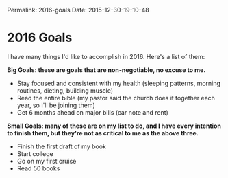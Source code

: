 Permalink: 2016-goals
Date: 2015-12-30-19-10-48

# 2016 Goals

I have many things I'd like to accomplish in 2016. Here's a list of them:

**Big Goals: these are goals that are non-negotiable, no excuse to me.**

* Stay focused and consistent with my health (sleeping patterns, morning routines, dieting, building muscle)
* Read the entire bible (my pastor said the church does it together each year, so I'll be joining them)
* Get 6 months ahead on major bills (car note and rent)

**Small Goals: many of these are on my list to do, and I have every intention to finish them, but they're not as critical to me as the above three.**

* Finish the first draft of my book
* Start college
* Go on my first cruise
* Read 50 books